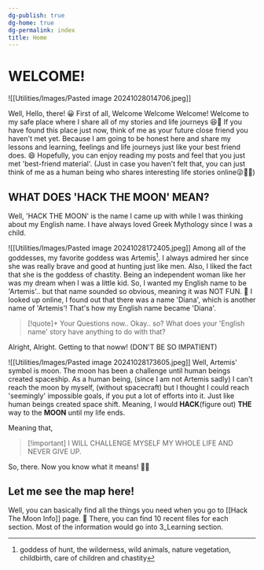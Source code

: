 ```yaml
---
dg-publish: true
dg-home: true
dg-permalink: index
title: Home
---
```

# WELCOME!
![[Utilities/Images/Pasted image 20241028014706.jpeg]]

Well, Hello, there! 😀
First of all, Welcome Welcome Welcome!
Welcome to my safe place where I share all of my stories and life journeys 😆🥰
If you have found this place just now, think of me as your future close friend you haven't met yet. 
Because I am going to be honest here and share my lessons and learning, feelings and life journeys just like your best friend does. 😄
Hopefully, you can enjoy reading my posts and feel that you just met 'best-friend material'.
(Just in case you haven't felt that, you can just think of me as a human being who shares interesting life stories online😜🫰🏻)

## WHAT DOES 'HACK THE MOON' MEAN?
Well, 'HACK THE MOON' is the name I came up with while I was thinking about my English name.
I have always loved Greek Mythology since I was a child.

![[Utilities/Images/Pasted image 20241028172405.jpeg]]
Among all of the goddesses, my favorite goddess was Artemis[^1]. 
I always admired her since she was really brave and good at hunting just like men. 
Also, I liked the fact that she is the goddess of chastity.
Being an independent woman like her was my dream when I was a little kid.
So, I wanted my English name to be 'Artemis'.. but that name sounded so obvious, meaning it was NOT FUN. 🤔
I looked up online, I found out that there was a name 'Diana', which is another name of 'Artemis'!
That's how my English name became 'Diana'.

>[!quote]+ Your Questions now..
>Okay.. so?
What does your 'English name' story have anything to do with that?

Alright, Alright.
Getting to that noww! (DON'T BE SO IMPATIENT)

![[Utilities/Images/Pasted image 20241028173605.jpeg]]
Well, Artemis' symbol is moon.
The moon has been a challenge until human beings created spaceship.
As a human being, (since I am not Artemis sadly) I can't reach the moon by myself, (without spacecraft) but I thought I could reach 'seemingly' impossible goals, if you put a lot of efforts into it. 
Just like human beings created space shift.
Meaning, I would **HACK**(figure out) **THE** way to the **MOON** until my life ends. 

Meaning that,
>[!important] I WILL CHALLENGE MYSELF MY WHOLE LIFE AND NEVER GIVE UP.

So, there. Now you know what it means! 🙂🙂

## Let me see the map here!
Well, you can basically find all the things you need when you go to [[Hack The Moon Info]] page. 🫠
There, you can find 10 recent files for each section. 
Most of the information would go into 3_Learning section.




[^1]: goddess of hunt, the wilderness, wild animals, nature vegetation, childbirth, care of children and chastity
